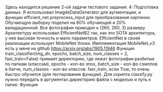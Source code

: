 Здесь находится решение 2-ой задачи тестового задания.
4: Подготовка данных. Я использовал ImagdeDataGenerator для аугментации, и функции efficient_net.preprocess_input для преобразования картинки.
Обучающую выборку поделил на 80% обучающей и 20% валидационной. Все фотографии приводил к (260, 260, 3) размеру. Архитектуру использовал EfficientNetB2 так, как
это SOTA архитектура, у нее высокая точность и мало параметров. EfficientNet в своей реализации использует MobileNet блоки. Имплементация MobileNet_v3 есть у меня на github
https://arxiv.org/abs/1905.11946 
Функция train_classifier(img_dir, epochs, batch_size, num_classes = 2, fast_train=False) примает директорию, где лежат фотографии разбитые по папкам (классам),
epochs - кол-во эпох, batch_size - кол-фо сэмплов в батче, num_classes - кол-во классов. fasr_train, если True, то очень быстро обучится (для тестирования функции).
Для скрипта classify.py нужно передать в аргументах директорию файла с моделью и путь к папке. Функция
